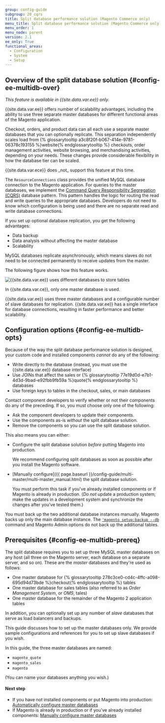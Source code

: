 ```yaml
---
group: config-guide
subgroup: 20_cqrs
title: Split database performance solution (Magento Commerce only)
menu_title: Split database performance solution (Magento Commerce only)
menu_order: 1
menu_node: parent
version: 2.1
ee_only: True
functional_areas:
  - Configuration
  - System
  - Setup
---
```


## Overview of the split database solution {#config-ee-multidb-over}

*This feature is available in {{site.data.var.ee}} only.*

{{site.data.var.ee}} offers number of scalability advantages, including the ability to use three separate master databases for different functional areas of the Magento application.

Checkout, orders, and product data can all each use a separate master databases that you can optionally replicate. This separation independently scales load from {% glossarytooltip a3c8f20f-b067-414e-9781-06378c193155 %}website{% endglossarytooltip %} checkouts, order management activities, website browsing, and merchandising activities, depending on your needs.  These changes provide considerable flexibility in how the database tier can be scaled.

<div class="bs-callout bs-callout-info" id="info" markdown="1">
{{site.data.var.ece}} does _not_ support this feature at this time.
</div>

The `ResourceConnections` class provides the unified MySQL database connection to the Magento application. For queries to the master databases, we implement the <a href="https://en.wikipedia.org/wiki/Command%E2%80%93query_separation" target="_blank">Command Query Responsibility Segregation (CQRS)</a> database pattern. This pattern handles the logic for routing the read and write queries to the appropriate databases. Developers do not need to know which configuration is being used and there are no separate read and write database connections.

If you set up optional database replication, you get the following advantages:

*	Data backup
*	Data analysis without affecting the master database
*	Scalability

MySQL databases replicate asynchronously, which means slaves do not need to be connected permanently to receive updates from the master.

The following figure shows how this feature works.

<img src="{{ site.baseurl }}/common/images/ee_split-db-diagram.png" alt="{{site.data.var.ee}} uses different databases to store tables">

In {{site.data.var.ce}}, only one master database is used.

{{site.data.var.ee}} uses three master databases and a configurable number of slave databases for replication. {{site.data.var.ee}} has a single interface for database connections, resulting in faster performance and better scalability.

## Configuration options {#config-ee-multidb-opts}

Because of the way the split database performance solution is designed, your custom code and installed components *cannot* do any of the following:

*	Write directly to the database (instead, you must use the {{site.data.var.ee}} database interface)
*	Use JOINs that affect the sales or {% glossarytooltip 77e19d0d-e7b1-4d3d-9bad-e92fbb9fb59a %}quote{% endglossarytooltip %} databases
*	Use foreign keys to tables in the checkout, sales, or main databases

<div class="bs-callout bs-callout-warning">
    <p>Contact component developers to verify whether or not their components do any of the preceding. If so, you must choose only one of the following:</p>
    <ul><li>Ask the component developers to update their components.</li>
    	<li>Use the components as-is <em>without</em> the split database solution.</li>
    	<li>Remove the components so you can use the split database solution.</li></ul>
</div>

This also means you can either:

*	Configure the split database solution *before* putting Magento into production.

	We recommend configuring split databases as soon as possible after you install the Magento software.
*	[Manually configure]({{ page.baseurl }}/config-guide/multi-master/multi-master_manual.html) the split database solution.

	You must perform this task if you've already installed components or if Magento is already in production. (*Do not* update a production system; make the updates in a development system and synchronize the changes after you've tested them.)

<div class="bs-callout bs-callout-warning">
    <p>You must back up the two additional database instances manually. Magento backs up only the main database instance. The <a href="{{ page.baseurl }}/install-gde/install/cli/install-cli-backup.html"><code>'magento setup:backup --db</code></a> command and Magento Admin options do not back up the additional tables.</p>
</div>

## Prerequisites {#config-ee-multidb-prereq}

The split database requires you to set up three MySQL master databases on any host (all three on the Magento server, each database on a separate server, and so on). These are the *master* databases and they're used as follows:

*	One master database for {% glossarytooltip 278c3ce0-cd4c-4ffc-a098-695d94d73bde %}checkout{% endglossarytooltip %} tables
*	One master database for sales tables (also referred to as *Order Management System*, or *OMS*, tales)
*	One master database for the remainder of the Magento 2 application tables

In addition, you can optionally set up any number of *slave* databases that serve as load balancers and backups.

This guide discusses how to set up the master databases only. We provide sample configurations and references for you to set up slave databases if you wish.

In this guide, the three master databases are named:

*	`magento_quote`
*	`magento_sales`
*	`magento`

(You can name your databases anything you wish.)

#### Next step

*	If you have not installed components or put Magento into production: <a href="{{ page.baseurl }}/config-guide/multi-master/multi-master_masterdb.html">Automatically configure master databases</a>
*	If Magento is already in production or if you've already installed components: <a href="{{ page.baseurl }}/config-guide/multi-master/multi-master_manual.html">Manually configure master databases</a>

